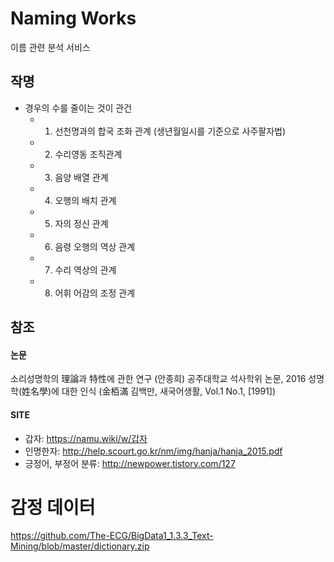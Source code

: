 Naming Works
============
이름 관련 분석 서비스

작명
--
- 경우의 수를 줄이는 것이 관건
  - 1. 선천명과의 합국 조화 관계 (생년월일시를 기준으로 사주팔자법)
  - 2. 수리영동 조직관계
  - 3. 음양 배열 관계
  - 4. 오행의 배치 관계
  - 5. 자의 정신 관계
  - 6. 음령 오행의 역상 관계
  - 7. 수리 역상의 관계
  - 8. 어휘 어감의 조정 관계

참조
--

#### 논문
소리성명학의 理論과 特性에 관한 연구 (안종희) 공주대학교 석사학위 논문, 2016
성명학(姓名學)에 대한 인식 (金栢滿 김백만, 새국어생활, Vol.1 No.1, [1991])

#### SITE
- 갑자: https://namu.wiki/w/갑자
- 인명한자: http://help.scourt.go.kr/nm/img/hanja/hanja_2015.pdf
- 긍정어, 부정어 분류: http://newpower.tistory.com/127

# 감정 데이터
https://github.com/The-ECG/BigData1_1.3.3_Text-Mining/blob/master/dictionary.zip

